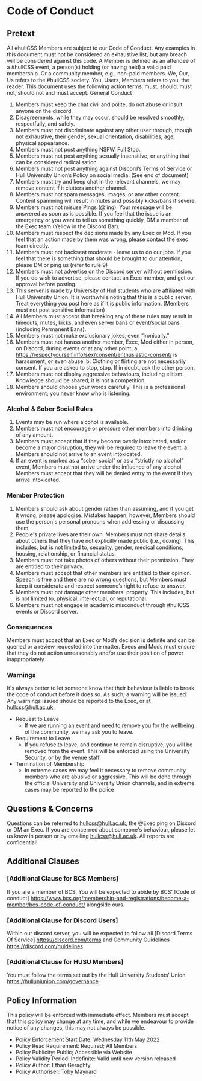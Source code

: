 # Code of Conduct
## Pretext
All #hullCSS Members are subject to our Code of Conduct. Any examples in this document must not be
considered an exhaustive list, but any breach will be considered against this code. A Member is defined 
as an attendee of a #hullCSS event, a person(s) holding (or having held) a valid paid membership. Or a 
community member, e.g., non-paid members. We, Our, Us refers to the #hullCSS society. You, Users, 
Members refers to you, the reader. This document uses the following action terms: must, should, must 
not, should not and must accept.
General Conduct
1) Members must keep the chat civil and polite, do not abuse or insult anyone on the discord. 
2) Disagreements, while they may occur, should be resolved smoothly, respectfully, and safely.
3) Members must not discriminate against any other user through, though not exhaustive, their 
gender, sexual orientation, disabilities, age, physical appearance.
4) Members must not post anything NSFW. Full Stop.
5) Members must not post anything sexually insensitive, or anything that can be considered 
radicalisation.
6) Members must not post anything against Discord’s Terms of Service or Hull University Union’s 
Policy on social media. (See end of document)
7) Members must try and keep chat in the relevant channels, we may remove content if it clutters 
another channel.
8) Members must not spam messages, images, or any other content. Content spamming will result 
in mutes and possibly kicks/bans if severe.
9) Members must not misuse Pings (@’ing). Your message will be answered as soon as is
possible. If you feel that the issue is an emergency or you want to tell us something quickly, DM 
a member of the Exec team (Yellow in the Discord Bar).
10) Members must respect the decisions made by any Exec or Mod. If you feel that an action made 
by them was wrong, please contact the exec team directly.
11) Members must not backseat moderate - leave us to do our jobs. If you feel that there is 
something that should be brought to our attention, please DM or ping us (refer to rule 9)
12) Members must not advertise on the Discord server without permission. If you do wish to 
advertise, please contact an Exec member, and get our approval before posting.
13) This server is made by University of Hull students who are affiliated with Hull University Union. 
It is worthwhile noting that this is a public server. Treat everything you post here as if it is public 
information. (Members must not post sensitive information)
14) All Members must accept that breaking any of these rules may result in timeouts, mutes, kicks, 
and even server bans or event/social bans (including Permanent Bans).
15) Members must not make exclusionary jokes, even “ironically.”
16) Members must not harass another member, Exec, Mod either in person, on Discord, during 
events or at any other point.
a. https://respectyourself.info/sex/consent/enthusiastic-consent/ is harassment, or even 
abuse.
b. Clothing or flirting are not necessarily consent. If you are asked to stop, stop. If in 
doubt, ask the other person.
17) Members must not display aggressive behaviours, including elitism. Knowledge should be 
shared; it is not a competition.
18) Members should choose your words carefully. This is a professional environment; you never 
know who is listening.

### Alcohol & Sober Social Rules
1) Events may be run where alcohol is available.
2) Members must not encourage or pressure other members into drinking of any amount.
3) Members must accept that if they become overly intoxicated, and/or become a major 
disruption, they will be required to leave the event.
a. Members should not arrive to an event intoxicated. 
4) If an event is marked as a “sober social” or as a “strictly no alcohol” event, Members must not
arrive under the influence of any alcohol. Members must accept that they will be denied entry
to the event if they arrive intoxicated.
### Member Protection
1) Members should ask about gender rather than assuming, and if you get it wrong, please
apologise. Mistakes happen; however, Members should use the person's personal pronouns
when addressing or discussing them.
2) People's private lives are their own. Members must not share details about others that they 
have not explicitly made public (i.e., doxing). This includes, but is not limited to, sexuality, 
gender, medical conditions, housing, relationship, or financial status.
3) Members must not take photos of others without their permission. They are entitled to their 
privacy.
4) Members must accept that other members are entitled to their opinion. Speech is free and there 
are no wrong questions, but Members must keep it considerate and respect someone’s right to 
refuse to answer.
5) Members must not damage other members' property. This includes, but is not limited to, 
physical, intellectual, or reputational.
6) Members must not engage in academic misconduct through #hullCSS events or Discord server.
### Consequences
Members must accept that an Exec or Mod’s decision is definite and can be queried or a review
requested into the matter. Execs and Mods must ensure that they do not action unreasonably and/or 
use their position of power inappropriately.
### Warnings
It's always better to let someone know that their behaviour is liable to break the code of 
conduct before it does so.
As such, a warning will be issued.
Any warnings issued should be reported to the Exec, or at hullcss@hull.ac.uk.
* Request to Leave
  * If we are running an event and need to remove you for the wellbeing of the community, we may 
  ask you to leave.
* Requirement to Leave
  * If you refuse to leave, and continue to remain disruptive, you will be removed from the event. 
  This will be enforced using the University Security, or by the venue staff.
* Termination of Membership
  * In extreme cases we may feel it necessary to remove community members who are abusive or 
  aggressive. This will be done through the official University and University Union channels, and 
  in extreme cases may be reported to the police
  
## Questions & Concerns
Questions can be referred to hullcss@hull.ac.uk, the @Exec ping on Discord or DM an Exec.
If you are concerned about someone's behaviour, please let us know in person or by emailing 
hullcss@hull.ac.uk. All reports are confidential!

## Additional Clauses
### [Additional Clause for BCS Members]
If you are a member of BCS, You will be expected to abide by BCS' [Code of conduct]
https://www.bcs.org/membership-and-registrations/become-a-member/bcs-code-of-conduct/ alongside 
ours. 
### [Additional Clause for Discord Users]
Within our discord server, you will be expected to follow all [Discord Terms Of Service]
https://discord.com/terms and Community Guidelines https://discord.com/guidelines
### [Additional Clause for HUSU Members]
You must follow the terms set out by the Hull University Students’ Union, 
https://hulluniunion.com/governance

## Policy Information
This policy will be enforced with immediate effect. Members must accept that this policy may change at 
any time, and while we endeavour to provide notice of any changes, this may not always be possible.

* Policy Enforcement Start Date: Wednesday 11th May 2022 
* Policy Read Requirement: Required; All Members 
* Policy Publicity: Public; Accessible via Website 
* Policy Validity Period: Indefinite: Valid until new version released
* Policy Author: Ethan Geraghty 
* Policy Authoriser: Toby Maynard
